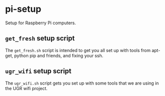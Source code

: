 # pi-setup

Setup for Raspberry Pi computers.

## `get_fresh` setup script

The `get_fresh.sh` script is intended to get you all set up 
with tools from apt-get, python pip and friends, and fixing your ssh.

## `ugr_wifi` setup script

The `ugr_wifi.sh` script gets you set up with some tools 
that we are using in the UGR wifi project.